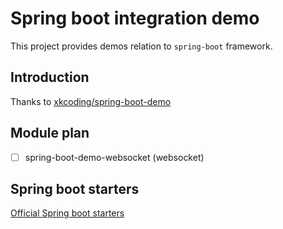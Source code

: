 # Spring boot integration demo

This project provides demos relation to `spring-boot` framework.

## Introduction

Thanks to [xkcoding/spring-boot-demo](https://github.com/xkcoding/spring-boot-demo)
## Module plan

- [ ] spring-boot-demo-websocket (websocket)

## Spring boot starters

[Official Spring boot starters ](https://docs.spring.io/spring-boot/docs/current/reference/htmlsingle/#using-boot-starter)

